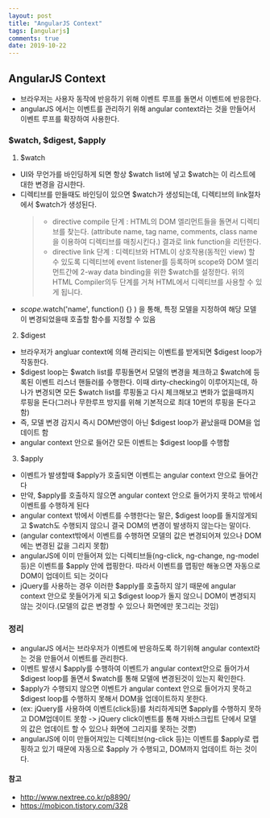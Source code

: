 ```yaml
---
layout: post
title: "AngularJS Context"
tags: [angularjs]
comments: true
date: 2019-10-22
---
```



## AngularJS Context
- 브라우저는 사용자 동작에 반응하기 위해 이벤트 루프를 돌면서 이벤트에 반응한다.
- angularJS 에서는 이벤트를 관리하기 위해 angular context라는 것을 만들어서 이벤트 루프를 확장하여 사용한다.


### $watch, $digest, $apply
1. $watch
- UI와 무언가를 바인딩하게 되면 항상 $watch list에 넣고 $watch는 이 리스트에 대한 변경을 감시한다.
- 디렉티브를 만들때도 바인딩이 있으면 $watch가 생성되는데, 디렉티브의 link절차에서 $watch가 생성된다.
  > - directive compile 단계 : HTML의 DOM 엘리먼트들을 돌면서 디렉티브를 찾는다. (attribute name, tag name, comments, class name을 이용하여 디렉티브를 매칭시킨다.) 결과로 link function을 리턴한다.
  > - directive link 단계 : 디렉티브와 HTML이 상호작용(동적인 view) 할 수 있도록 디렉티브에 event listener를 등록하며 scope와 DOM 엘리먼트간에 2-way data binding을 위한 $watch를 설정한다. 위의 HTML Compiler의두 단계를 거쳐 HTML에서 디렉티브를 사용할 수 있게 됩니다.
- $scope.$watch('name', function() {} ) 을 통해, 특정 모델을 지정하여 해당 모델이 변경되었을때 호출할 함수를 지정할 수 있음

2. $digest
- 브라우저가 angluar context에 의해 관리되는 이벤트를 받게되면 $digest loop가 작동한다.
- $digest loop는 $watch list를 루핑돌면서 모델의 변경을 체크하고 $watch에 등록된 이벤트 리스너 핸들러를 수행한다.
 이때 dirty-checking이 이루어지는데, 하나가 변경되면 모든 $watch list를 루핑돌고 다시 체크해보고 변화가 없을때까지 루핑을 돈다(그러나 무한루프 방지를 위해 기본적으로 최대 10번의 루핑을 돈다고 함)
- 즉, 모델 변경 감지시 즉시 DOM반영이 아닌 $digest loop가 끝났을때 DOM을 업데이트 함
- angular context 안으로 들어간 모든 이벤트는 $digest loop를 수행함

3. $apply
- 이벤트가 발생할때 $apply가 호출되면 이벤트는 angular context 안으로 들어간다
- 만약, $apply를 호출하지 않으면 angular context 안으로 들어가지 못하고 밖에서 이벤트를 수행하게 된다
- angular context 밖에서 이벤트를 수행한다는 말은, $digest loop를 돌지않게되고 $watch도 수행되지 않으니 결국 DOM의 변경이 발생하지 않는다는 말이다.
- (angular context밖에서 이벤트를 수행하면 모델의 값은 변경되어져 있으나 DOM에는 변경된 값을 그리지 못함)
- angularJS에 이미 만들어져 있는 디렉티브들(ng-click, ng-change, ng-model 등)은 이벤트를 $apply 안에 랩핑한다. 따라서 이벤트를 맵핑만 해놓으면 자동으로 DOM이 업데이트 되는 것이다
- jQuery를 사용하는 경우 이러한 $apply를 호출하지 않기 때문에 angular context 안으로 못들어가게 되고 $digest loop가 돌지 않으니 DOM이 변경되지 않는 것이다.(모델의 값은 변경할 수 있으나 화면에만 못그리는 것임)


### 정리
- angularJS 에서는 브라우저가 이벤트에 반응하도록 하기위해 angular context라는 것을 만들어서 이벤트를 관리한다.
- 이벤트 발생시 $apply를 수행하여 이벤트가 angular context안으로 들어가서 $digest loop를 돌면서 $watch를 통해 모델에 변경된것이 있는지 확인한다.
- $apply가 수행되지 않으면 이벤트가 angular context 안으로 들어가지 못하고 $digest loop를 수행하지 못해서 DOM을 업데이트하지 못한다.
- (ex: jQuery를 사용하여 이벤트(click등)를 처리하게되면 $apply를 수행하지 못하고 DOM업데이트 못함 -> jQuery click이벤트를 통해 자바스크립트 단에서 모델의 값은 업데이트 할 수 있으나 화면에 그리지를 못하는 것뿐)
- angularJS에 이미 만들어져있는 디렉티브(ng-click 등)는 이벤트를 $apply로 랩핑하고 있기 때문에 자동으로 $apply 가 수행되고, DOM까지 업데이트 하는 것이다.    


#### 참고
- <http://www.nextree.co.kr/p8890/>
- <https://mobicon.tistory.com/328>
